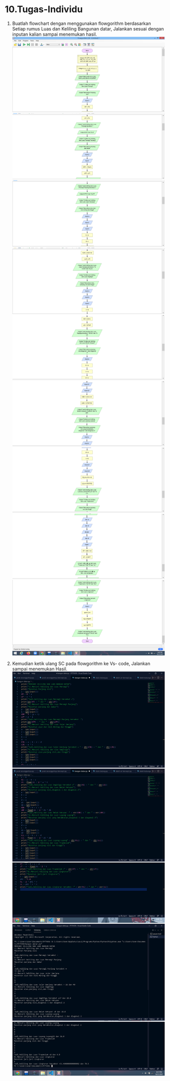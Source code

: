 # 10.Tugas-Individu
1. Buatlah flowchart dengan menggunakan flowgorithm berdasarkan Setiap rumus Luas dan 
Keliling Bangunan datar, Jalankan sesuai dengan inputan kalian sampai menemukan hasil.
![image](https://github.com/IsmedQalyubi/10.Tugas-Individu/blob/main/Capture%2010.PNG) 
![image](https://github.com/IsmedQalyubi/10.Tugas-Individu/blob/main/Capture%2011.PNG) 
![image](https://github.com/IsmedQalyubi/10.Tugas-Individu/blob/main/Capture%2012.PNG) 
![image](https://github.com/IsmedQalyubi/10.Tugas-Individu/blob/main/Capture%2013.PNG) 
![image](https://github.com/IsmedQalyubi/10.Tugas-Individu/blob/main/Capture%2014.PNG) 
![image](https://github.com/IsmedQalyubi/10.Tugas-Individu/blob/main/Capture%2015.PNG) 
![image](https://github.com/IsmedQalyubi/10.Tugas-Individu/blob/main/Capture%2016.PNG) 
![image](https://github.com/IsmedQalyubi/10.Tugas-Individu/blob/main/Capture%2017.PNG) 
![image](https://github.com/IsmedQalyubi/10.Tugas-Individu/blob/main/Capture%2018.PNG) 

2. Kemudian ketik ulang SC pada flowgorithm ke Vs- code, Jalankan sampai menemukan Hasil.
![image](https://github.com/IsmedQalyubi/10.Tugas-Individu/blob/main/Capture%2019.PNG) 
![image](https://github.com/IsmedQalyubi/10.Tugas-Individu/blob/main/Capture%2020.PNG) 
![image](https://github.com/IsmedQalyubi/10.Tugas-Individu/blob/main/Capture%2021.PNG) 
![image](https://github.com/IsmedQalyubi/10.Tugas-Individu/blob/main/Capture%2022.PNG) 
![image](https://github.com/IsmedQalyubi/10.Tugas-Individu/blob/main/Capture%2023.PNG) 
